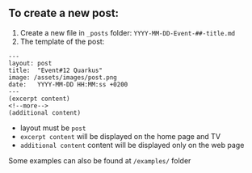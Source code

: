 ## To create a new post:

1. Create a new file in `_posts` folder: `YYYY-MM-DD-Event-##-title.md`
2. The template of the post:
```
---
layout: post
title:  "Event#12 Quarkus"
image: /assets/images/post.png
date:   YYYY-MM-DD HH:MM:ss +0200
---
(excerpt content)
<!--more-->
(additional content)
```

- layout must be `post`
- `excerpt content` will be displayed on the home page and TV
- `additional content` content will be displayed only on the web page

Some examples can also be found at `/examples/` folder